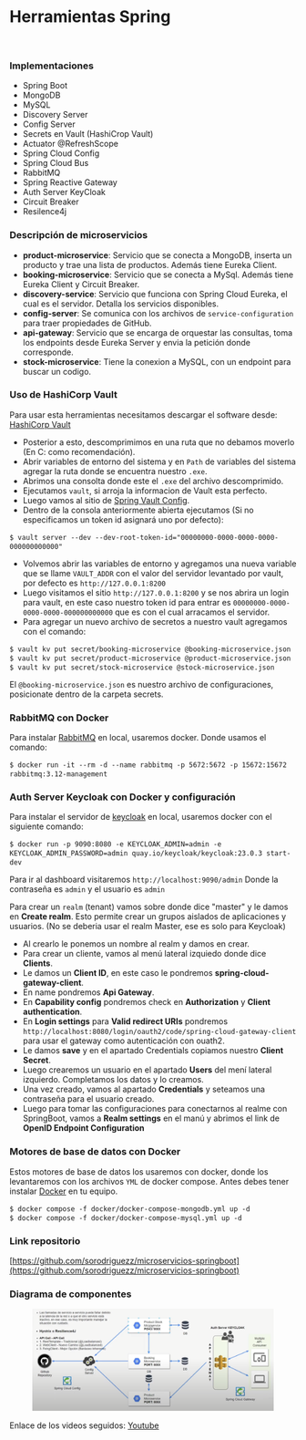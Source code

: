 # Herramientas Spring

<figure><img src="https://user-images.githubusercontent.com/33158051/103466606-760a4000-4d14-11eb-9941-2f3d00371471.png" alt=""><figcaption></figcaption></figure>

### Implementaciones

* Spring Boot
* MongoDB
* MySQL
* Discovery Server
* Config Server
* Secrets en Vault (HashiCrop Vault)
* Actuator @RefreshScope
* Spring Cloud Config
* Spring Cloud Bus
* RabbitMQ
* Spring Reactive Gateway
* Auth Server KeyCloak
* Circuit Breaker
* Resilence4j

### Descripción de microservicios

* **product-microservice**: Servicio que se conecta a MongoDB, inserta un producto y trae una lista de productos. Además tiene Eureka Client.
* **booking-microservice**: Servicio que se conecta a MySql. Además tiene Eureka Client y Circuit Breaker.
* **discovery-service**: Servicio que funciona con Spring Cloud Eureka, el cual es el servidor. Detalla los servicios disponibles.
* **config-server**: Se comunica con los archivos de `service-configuration` para traer propiedades de GitHub.
* **api-gateway**: Servicio que se encarga de orquestar las consultas, toma los endpoints desde Eureka Server y envia la petición donde corresponde.
* **stock-microservice**: Tiene la conexion a MySQL, con un endpoint para buscar un codigo.

### Uso de HashiCorp Vault

Para usar esta herramientas necesitamos descargar el software desde: [HashiCorp Vault](https://developer.hashicorp.com/vault/install?product\_intent=vault)

* Posterior a esto, descomprimimos en una ruta que no debamos moverlo (En C: como recomendación).
* Abrir variables de entorno del sistema y en `Path` de variables del sistema agregar la ruta donde se encuentra nuestro `.exe`.
* Abrimos una consolta donde este el `.exe` del archivo descomprimido.
* Ejecutamos `vault`, si arroja la informacion de Vault esta perfecto.
* Luego vamos al sitio de [Spring Vault Config](https://spring.io/guides/gs/vault-config/).
* Dentro de la consola anteriormente abierta ejecutamos (Si no especificamos un token id asignará uno por defecto):

```=bash
$ vault server --dev --dev-root-token-id="00000000-0000-0000-0000-000000000000"
```

* Volvemos abrir las variables de entorno y agregamos una nueva variable que se llame `VAULT_ADDR` con el valor del servidor levantado por vault, por defecto es `http://127.0.0.1:8200`
* Luego visitamos el sitio `http://127.0.0.1:8200` y se nos abrira un login para vault, en este caso nuestro token id para entrar es `00000000-0000-0000-0000-000000000000` que es con el cual arracamos el servidor.
* Para agregar un nuevo archivo de secretos a nuestro vault agregamos con el comando:

```=bash
$ vault kv put secret/booking-microservice @booking-microservice.json
$ vault kv put secret/product-microservice @product-microservice.json
$ vault kv put secret/stock-microservice @stock-microservice.json
```

El `@booking-microservice.json` es nuestro archivo de configuraciones, posicionate dentro de la carpeta secrets.

### RabbitMQ con Docker

Para instalar [RabbitMQ](https://www.rabbitmq.com/download.html) en local, usaremos docker. Donde usamos el comando:

```=bash
$ docker run -it --rm -d --name rabbitmq -p 5672:5672 -p 15672:15672 rabbitmq:3.12-management
```

### Auth Server Keycloak con Docker y configuración

Para instalar el servidor de [keycloak](https://www.keycloak.org/getting-started/getting-started-docker) en local, usaremos docker con el siguiente comando:

```=bash
$ docker run -p 9090:8080 -e KEYCLOAK_ADMIN=admin -e KEYCLOAK_ADMIN_PASSWORD=admin quay.io/keycloak/keycloak:23.0.3 start-dev
```

Para ir al dashboard visitaremos `http://localhost:9090/admin` Donde la contraseña es `admin` y el usuario es `admin`

Para crear un `realm` (tenant) vamos sobre donde dice "master" y le damos en **Create realm**. Esto permite crear un grupos aislados de aplicaciones y usuarios. (No se deberia usar el realm Master, ese es solo para Keycloak)

* Al crearlo le ponemos un nombre al realm y damos en crear.
* Para crear un cliente, vamos al menú lateral izquiedo donde dice **Clients**.
* Le damos un **Client ID**, en este caso le pondremos **spring-cloud-gateway-client**.
* En name pondremos **Api Gateway**.
* En **Capability config** pondremos check en **Authorization** y **Client authentication**.
* En **Login settings** para **Valid redirect URIs** pondremos `http://localhost:8080/login/oauth2/code/spring-cloud-gateway-client` para usar el gateway como autenticación con ouath2.
* Le damos **save** y en el apartado Credentials copiamos nuestro **Client Secret**.
* Luego crearemos un usuario en el apartado **Users** del mení lateral izquierdo. Completamos los datos y lo creamos.
* Una vez creado, vamos al apartado **Credentials** y seteamos una contraseña para el usuario creado.
* Luego para tomar las configuraciones para conectarnos al realme con SpringBoot, vamos a **Realm settings** en el manú y abrimos el link de **OpenID Endpoint Configuration**

### Motores de base de datos con Docker

Estos motores de base de datos los usaremos con docker, donde los levantaremos con los archivos `YML` de docker compose. Antes debes tener instalar [Docker](https://www.docker.com/products/docker-desktop/) en tu equipo.

```=bash
$ docker compose -f docker/docker-compose-mongodb.yml up -d
$ docker compose -f docker/docker-compose-mysql.yml up -d
```

### Link repositorio

[https://github.com/sorodriguezz/microservicios-springboot](https://github.com/sorodriguezz/microservicios-springboot)

### Diagrama de componentes

<figure><img src="../.gitbook/assets/image (2).png" alt=""><figcaption></figcaption></figure>

Enlace de los videos seguidos: [Youtube](https://www.youtube.com/watch?v=-ksmE3KoX9U\&list=PL145AyWAbMDhwUbBL74s1D2ZV9EqBaQ1t)
